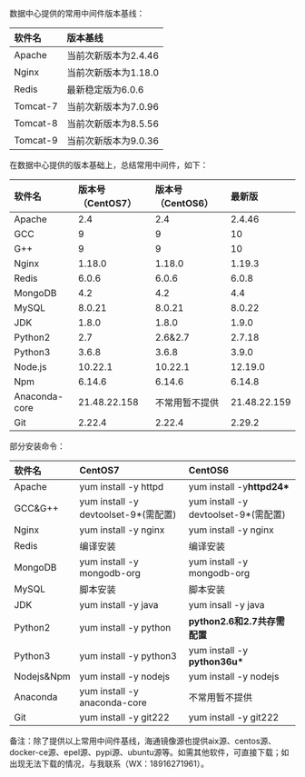 数据中心提供的常用中间件版本基线：

| 软件名 | 版本基线 |
| :--- | :--- |
| Apache | 当前次新版本为2.4.46 |
| Nginx | 当前次新版本为1.18.0 |
| Redis | 最新稳定版为6.0.6 |
| Tomcat-7 | 当前次新版本为7.0.96 |
| Tomcat-8 | 当前次新版本为8.5.56 |
| Tomcat-9 | 当前次新版本为9.0.36 |

在数据中心提供的版本基础上，总结常用中间件，如下：

| 软件名 | 版本号（CentOS7） | 版本号（CentOS6） | 最新版 |
| :--- | :--- | :--- | :--- |
| Apache | 2.4 | 2.4 | 2.4.46 |
| GCC | 9 | 9 | 10 |
| G++ | 9 | 9 | 10 |
| Nginx | 1.18.0 | 1.18.0 | 1.19.3 |
| Redis | 6.0.6 | 6.0.6 | 6.0.8 |
| MongoDB | 4.2 | 4.2 | 4.4 |
| MySQL | 8.0.21 | 8.0.21 | 8.0.22 |
| JDK | 1.8.0 | 1.8.0 | 1.9.0 |
| Python2 | 2.7 | 2.6&2.7 | 2.7.18 |
| Python3 | 3.6.8 | 3.6.8 | 3.9.0 |
| Node.js | 10.22.1 | 10.22.1 | 12.19.0 |
| Npm | 6.14.6 | 6.14.6 | 6.14.8 |
| Anaconda-core | 21.48.22.158 | 不常用暂不提供 | 21.48.22.159 |
| Git | 2.22.4 | 2.22.4 | 2.29.2 |

部分安装命令：

| 软件名 | CentOS7 | CentOS6 |
| :--- | :--- | :--- |
| Apache | yum install -y httpd | yum install -y**httpd24\*** |
| GCC&G++ | yum install -y devtoolset-9\*\(需配置\) | yum install -y devtoolset-9\*\(需配置\) |
| Nginx | yum install -y nginx | yum install -y nginx |
| Redis | 编译安装 | 编译安装 |
| MongoDB | yum install -y mongodb-org | yum install -y mongodb-org |
| MySQL | 脚本安装 | 脚本安装 |
| JDK | yum install -y java | yum insall -y java |
| Python2 | yum install -y python | **python2.6和2.7共存需配置** |
| Python3 | yum install -y python3 | yum install -y **python36u\*** |
| Nodejs&Npm | yum install -y nodejs | yum install -y nodejs |
| Anaconda | yum install -y anaconda-core | 不常用暂不提供 |
| Git | yum install -y git222 | yum install -y git222 |

备注：除了提供以上常用中间件基线，海通镜像源也提供aix源、centos源、docker-ce源、epel源、pypi源、ubuntu源等。如需其他软件，可直接下载；如出现无法下载的情况，与我联系（WX：18916271961）。

